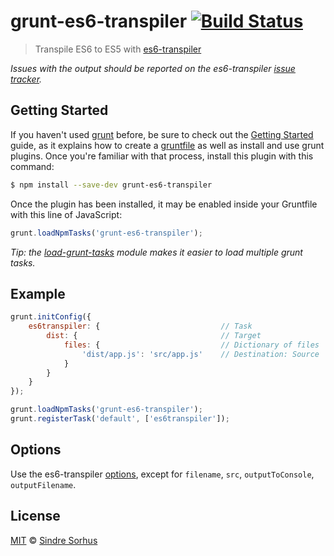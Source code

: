 # grunt-es6-transpiler [![Build Status](https://travis-ci.org/sindresorhus/grunt-es6-transpiler.svg?branch=master)](https://travis-ci.org/sindresorhus/grunt-es6-transpiler)

> Transpile ES6 to ES5 with [es6-transpiler](https://github.com/termi/es6-transpiler)

*Issues with the output should be reported on the es6-transpiler [issue tracker](https://github.com/termi/es6-transpiler/issues).*


## Getting Started

If you haven't used [grunt][] before, be sure to check out the [Getting Started][] guide, as it explains how to create a [gruntfile][Getting Started] as well as install and use grunt plugins. Once you're familiar with that process, install this plugin with this command:

```bash
$ npm install --save-dev grunt-es6-transpiler
```

Once the plugin has been installed, it may be enabled inside your Gruntfile with this line of JavaScript:

```js
grunt.loadNpmTasks('grunt-es6-transpiler');
```

*Tip: the [load-grunt-tasks](https://github.com/sindresorhus/load-grunt-tasks) module makes it easier to load multiple grunt tasks.*


[grunt]: http://gruntjs.com
[Getting Started]: http://gruntjs.com/getting-started


## Example

```js
grunt.initConfig({
	es6transpiler: {                           // Task
		dist: {                                // Target
			files: {                           // Dictionary of files
				'dist/app.js': 'src/app.js'    // Destination: Source
			}
		}
	}
});

grunt.loadNpmTasks('grunt-es6-transpiler');
grunt.registerTask('default', ['es6transpiler']);
```


## Options

Use the es6-transpiler [options](https://github.com/termi/es6-transpiler#options), except for `filename`, `src`, `outputToConsole`, `outputFilename`.


## License

[MIT](http://opensource.org/licenses/MIT) © [Sindre Sorhus](http://sindresorhus.com)
